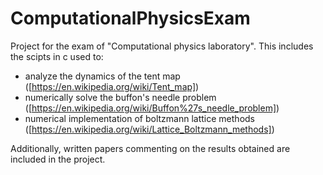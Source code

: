 # ComputationalPhysicsExam
Project for the exam of "Computational physics laboratory".
This includes the scipts in c used to:  
- analyze the dynamics of the tent map ([https://en.wikipedia.org/wiki/Tent_map])  
- numerically solve the buffon's needle problem ([https://en.wikipedia.org/wiki/Buffon%27s_needle_problem])  
- numerical implementation of boltzmann lattice methods ([https://en.wikipedia.org/wiki/Lattice_Boltzmann_methods])  

Additionally, written papers commenting on the results obtained are included in the project.
